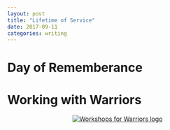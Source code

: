 ```yaml
---
layout: post
title: "Lifetime of Service"
date: 2017-09-11
categories: writing
---
```


# Day of Rememberance

# Working with Warriors

<span style="display:block;text-align:center">[![Workshops for Warriors logo](https://workshopsforwarriors.org/wp-content/uploads/2015/05/workshop_for_warriors_logo2.png)](https://workshopsforwarriors.org/)</span>
